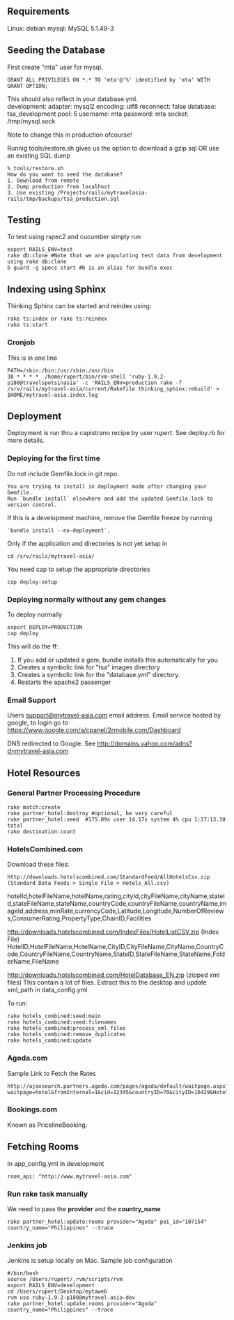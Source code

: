 ## Requirements
  Linux: debian
  mysql: MySQL 5.1.49-3
  
## Seeding the Database

  First create "mta" user for mysql.

	GRANT ALL PRIVILEGES ON *.* TO 'mta'@'%' identified by 'mta' WITH GRANT OPTION;
	
 This should also reflect in your database.yml.  	
	development:
	  adapter: mysql2
	  encoding: utf8
	  reconnect: false
	  database: tsa_development
	  pool: 5
	  username: mta
	  password: mta
	  socket: /tmp/mysql.sock
	  
  Note to change this in production ofcourse!

  Runnig tools/restore.sh gives us the option to download a gzip sql OR use an existing SQL dump
	
	% tools/restore.sh
	How do you want to seed the database?
	1. Download from remote
	2. Dump production from localhost
	3. Use existing /Projects/rails/mytravelasia-rails/tmp/backups/tsa_production.sql

## Testing
To test using rspec2 and cucumber simply run

    export RAILS_ENV=test
    rake db:clone #Note that we are populating test data from development using rake db:clone
    b guard -g specs start #b is an alias for bundle exec

## Indexing using Sphinx

Thinking Sphinx can be started and reindex using:

	rake ts:index or rake ts:reindex
  	rake ts:start

### Cronjob

This is in one line

	PATH=/sbin:/bin:/usr/sbin:/usr/bin
	30 * * * *  /home/rupert/bin/rvm-shell 'ruby-1.9.2-p180@travelspotsinasia' -c 'RAILS_ENV=production rake -f /srv/rails/mytravel-asia/current/Rakefile thinking_sphinx:rebuild' > $HOME/mytravel-asia.index.log

## Deployment

Deployment is run thru a capistrano recipe by user *rupert*. See deploy.rb for more details.

### Deploying for the first time

Do not include Gemfile.lock in git repo.

	You are trying to install in deployment mode after changing your Gemfile. 
	Run `bundle install` elsewhere and add the updated Gemfile.lock to version control.
	
If this is a development machine, remove the Gemfile freeze by running 

	`bundle install --no-deployment`.
	
Only if the application and directories is not yet setup in 
	
	cd /srv/rails/mytravel-asia/
	
You need cap to setup the appropriate directories
	
	cap deploy:setup

### Deploying normally without any gem changes

To deploy normally

	export DEPLOY=PRODUCTION
	cap deploy
	
This will do the ff:	

1. If you add or updated a gem, bundle installs this automatically for you
2. Creates a symbolic link for "tsa" images directory
3. Creates a symbolic link for the "database.yml" directory.
4. Restarts the apache2 passenger

### Email Support
Users support@mytravel-asia.com email address. Email service hosted by google, to login go to
https://www.google.com/a/cpanel/2rmobile.com/Dashboard

DNS redirected to Google. See
http://domains.yahoo.com/adns?d=mytravel-asia.com

## Hotel Resources

### General Partner Processing Procedure

	rake match:create
	rake partner_hotel:destroy #optional, be very careful
	rake partner_hotel:seed  #175.09s user 14.17s system 4% cpu 1:17:13.30 total
	rake destination:count

### HotelsCombined.com

Download these files:

	http://downloads.hotelscombined.com/StandardFeed/AllHotelsCsv.zip (Standard Data Feeds > Single File > Hotels_All.csv)
  hotelId,hotelFileName,hotelName,rating,cityId,cityFileName,cityName,stateId,stateFileName,stateName,countryCode,countryFileName,countryName,imageId,address,minRate,currencyCode,Latitude,Longitude,NumberOfReviews,ConsumerRating,PropertyType,ChainID,Facilities

  http://downloads.hotelscombined.com/IndexFiles/HotelListCSV.zip (Index File)
  HotelID,HotelFileName,HotelName,CityID,CityFileName,CityName,CountryCode,CountryFileName,CountryName,StateID,StateFileName,StateName,FolderName,FileName

  http://downloads.hotelscombined.com/HotelDatabase_EN.zip (zipped xml files)
  This contain a lot of files. Extract this to the desktop and update xml_path in data_config.yml

To run:

	rake hotels_combined:seed:main
	rake hotels_combined:seed:filenames
	rake hotels_combined:process_xml_files
	rake hotels_combined:remove_duplicates
	rake hotels_combined:update

### Agoda.com

Sample Link to Fetch the Rates

	http://ajaxsearch.partners.agoda.com/pages/agoda/default/waitpage.aspx?waitpage=hotel&fromInternal=1&cid=12345&countryID=70&cityID=16429&HotelID=240067&CheckIn=7/18/2012&CheckOut=7/21/2012&Rooms=1&Adults=2&Children=0&currency=USD

### Bookings.com

Known as PricelineBooking.


## Fetching Rooms

In app_config.yml in development 

	room_api: "http://www.mytravel-asia.com"

### Run rake task manually

We need to pass the **provider** and the **country_name**
	
	rake partner_hotel:update:rooms provider="Agoda" poi_id="107154" country_name="Philippines" --trace
	
### Jenkins job

Jenkins is setup locally on Mac. Sample job configuration

	#/bin/bash
	source /Users/rupert/.rvm/scripts/rvm
	export RAILS_ENV=development
	cd /Users/rupert/Desktop/mytaweb
	rvm use ruby-1.9.2-p180@mytravel-asia-dev
	rake partner_hotel:update:rooms provider="Agoda" country_name="Philippines" --trace